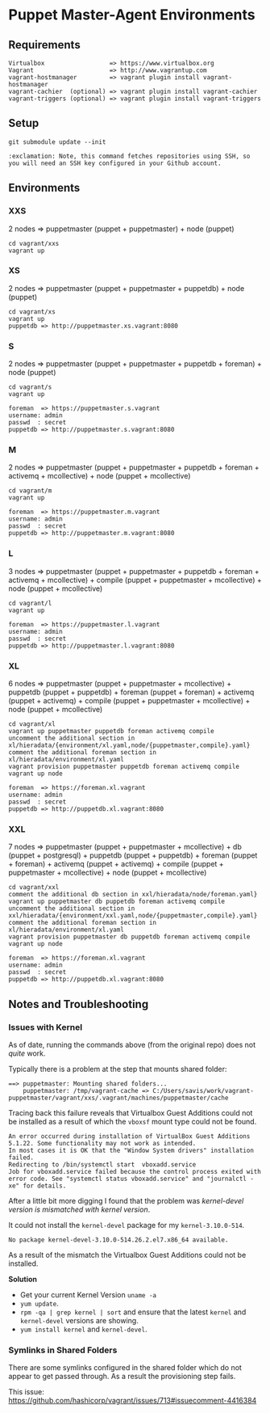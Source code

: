 # Puppet Master-Agent Environments

## Requirements
    Virtualbox                  => https://www.virtualbox.org
    Vagrant                     => http://www.vagrantup.com
    vagrant-hostmanager         => vagrant plugin install vagrant-hostmanager
    vagrant-cachier  (optional) => vagrant plugin install vagrant-cachier
    vagrant-triggers (optional) => vagrant plugin install vagrant-triggers
    
## Setup
    git submodule update --init
    
    :exclamation: Note, this command fetches repositories using SSH, so you will need an SSH key configured in your Github account.
    
## Environments

### XXS
2 nodes => puppetmaster (puppet + puppetmaster) + node (puppet)

    cd vagrant/xxs
    vagrant up

### XS
2 nodes => puppetmaster (puppet + puppetmaster + puppetdb) + node (puppet)

    cd vagrant/xs
    vagrant up
    puppetdb => http://puppetmaster.xs.vagrant:8080

### S
2 nodes => puppetmaster (puppet + puppetmaster + puppetdb + foreman) + node (puppet)

    cd vagrant/s
    vagrant up
    
    foreman  => https://puppetmaster.s.vagrant
    username: admin
    passwd  : secret
    puppetdb => http://puppetmaster.s.vagrant:8080


### M
2 nodes => puppetmaster (puppet + puppetmaster + puppetdb + foreman + activemq + mcollective) + node (puppet + mcollective)

    cd vagrant/m
    vagrant up
    
    foreman  => https://puppetmaster.m.vagrant
    username: admin
    passwd  : secret
    puppetdb => http://puppetmaster.m.vagrant:8080

### L
3 nodes => puppetmaster (puppet + puppetmaster + puppetdb + foreman + activemq + mcollective) + compile (puppet + puppetmaster + mcollective) +  node (puppet + mcollective)

    cd vagrant/l
    vagrant up
    
    foreman  => https://puppetmaster.l.vagrant
    username: admin
    passwd  : secret
    puppetdb => http://puppetmaster.l.vagrant:8080
    
### XL
6 nodes => puppetmaster (puppet + puppetmaster + mcollective) + puppetdb (puppet + puppetdb) + foreman (puppet + foreman) + activemq (puppet + activemq) + compile (puppet + puppetmaster + mcollective) +  node (puppet + mcollective)
    
    cd vagrant/xl
    vagrant up puppetmaster puppetdb foreman activemq compile
    uncomment the additional section in xl/hieradata/{environment/xl.yaml,node/{puppetmaster,compile}.yaml}
    comment the additional foreman section in xl/hieradata/environment/xl.yaml
    vagrant provision puppetmaster puppetdb foreman activemq compile
    vagrant up node
    
    foreman  => https://foreman.xl.vagrant
    username: admin
    passwd  : secret
    puppetdb => http://puppetdb.xl.vagrant:8080
    
    
### XXL
7 nodes => puppetmaster (puppet + puppetmaster + mcollective) + db (puppet + postgresql) + puppetdb (puppet + puppetdb) + foreman (puppet + foreman) + activemq (puppet + activemq) + compile (puppet + puppetmaster + mcollective) +  node (puppet + mcollective)

    cd vagrant/xxl
    comment the additional db section in xxl/hieradata/node/foreman.yaml}
    vagrant up puppetmaster db puppetdb foreman activemq compile
    uncomment the additional section in xxl/hieradata/{environment/xxl.yaml,node/{puppetmaster,compile}.yaml}
    comment the additional foreman section in xl/hieradata/environment/xl.yaml
    vagrant provision puppetmaster db puppetdb foreman activemq compile
    vagrant up node
    
    foreman  => https://foreman.xl.vagrant
    username: admin
    passwd  : secret
    puppetdb => http://puppetdb.xl.vagrant:8080

## Notes and Troubleshooting

### Issues with Kernel

As of date, running the commands above (from the original repo) does not *quite* work. 

Typically there is a problem at the step that mounts shared folder:

```
==> puppetmaster: Mounting shared folders...
    puppetmaster: /tmp/vagrant-cache => C:/Users/savis/work/vagrant-puppetmaster/vagrant/xxs/.vagrant/machines/puppetmaster/cache
```

Tracing back this failure reveals that Virtualbox Guest Additions could not be installed as a result of which the `vboxsf` mount type could not be found.

```
An error occurred during installation of VirtualBox Guest Additions 5.1.22. Some functionality may not work as intended.
In most cases it is OK that the "Window System drivers" installation failed.
Redirecting to /bin/systemctl start  vboxadd.service
Job for vboxadd.service failed because the control process exited with error code. See "systemctl status vboxadd.service" and "journalctl -xe" for details.
```

After a little bit more digging I found that the problem was *kernel-devel version is mismatched with kernel version*.

It could not install the `kernel-devel` package for my `kernel-3.10.0-514`.

```
No package kernel-devel-3.10.0-514.26.2.el7.x86_64 available.
```

As a result of the mismatch the Virtualbox Guest Additions could not be installed.

**Solution**

* Get your current Kernel Version `uname -a`
* `yum update`. 
* `rpm -qa | grep kernel | sort` and ensure that the latest `kernel` and `kernel-devel` versions are showing.
* `yum install kernel` and `kernel-devel`.

### Symlinks in Shared Folders
There are some symlinks configured in the shared folder which do not appear to get passed through. 
As a result the provisioning step fails.

This issue:
https://github.com/hashicorp/vagrant/issues/713#issuecomment-4416384
